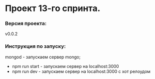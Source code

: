 # Проект 13-го спринта.

### Версия проекта:
v0.0.2
### Инструкция по запуску:
mongod - запускаем сервер mongo;
*  npm run start - запускаем сервер на localhost:3000
*  npm run dev - запускаем сервер на localhost:3000 с хот релоудом
